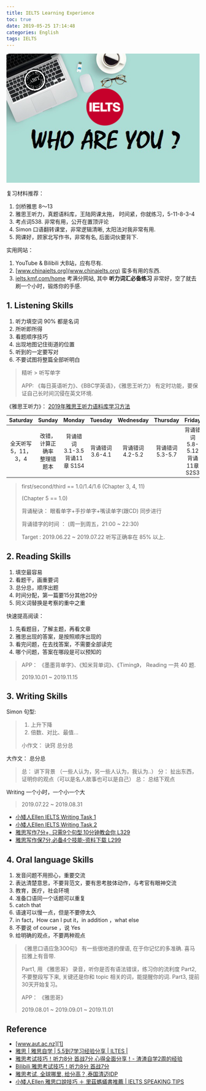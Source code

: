 ```yaml
---
title: IELTS Learning Experience
toc: true
date: 2019-05-25 17:14:48
categories: English
tags: IELTS
---
```


<img src="/images/english/ielts-logo-2.png" width="550" alt="Are you ready?"/>

<!-- more -->

复习材料推荐：

 1. 剑桥雅思 8～13
 2. 雅思王听力，真题语料库，王陆网课太拖， 时间紧，你就练习，5-11-8-3-4
 4. 考点词538.  非常有用，公开在置顶评论
 5. Simon 口语翻转课堂，非常逻辑清晰, 太阳法对我非常有用.
 6. 网课好，顾家北写作书，非常有名, 后面词伙要背下.

实用网站：

1. YouTube & Bilibili 大B站，应有尽有.
2. [www.chinaielts.org](www.chinaielts.org) 蛮多有用的东西.
3. [ielts.kmf.com/home](http://ielts.kmf.com/) 考满分网站, 其中 **听力词汇必备练习** 非常好，空了就去刷一个小时，锻炼你的手感.
 
 
## 1. Listening Skills

 1. 听力填空词 90% 都是名词
 2. 所听即所得
 3. 看题顺序技巧
 4. 出现地图记住街道的位置
 5. 听到的一定要写对
 6. 不要试图将整篇全部听明白

> 精听 > 听写单字
> 
> APP: 《每日英语听力》、《BBC学英语》，《雅思王听力》 有定时功能，要保证自己长时间沉侵在英文环境.

《雅思王听力》： [2019年雅思王听力语料库学习方法](https://ielts.guixue.com/article/6357.shtml)

Saturday | Sunday | Monday | Tuesday | Wednesday | Thursday | Friday
:----: | :----: | :----: | :----: | :----: | :----: | :----:
全天听写<br>5，11，3，4 | 改错，计算正确率<br>整理错题本 | 背诵错词<br>3.1-3.5<br>背诵11章 S1S4 | 背诵错词<br>3.6-4.1| 背诵错词<br>4.2-5.2 | 背诵错词<br>5.3-5.7 | 背诵错词<br>5.8-5.12<br>背诵11章 S2S3

> first/second/third == 1.0/1.4/1.6 (Chapter 3, 4, 11)
> 
> (Chapter 5 == 1.0)
> 
> 背诵秘诀： 眼看单字+手抄单字+嘴读单字(跟CD) 同步进行
> 
> 背诵错字的时间 ： (周一到周五，21:00 ~ 22:30)
> 
> Target : 2019.06.22 ~ 2019.07.22 听写正确率在 85% 以上.

## 2. Reading Skills

 1. 填空最容易
 2. 看题干，画重要词
 3. 总分总，顺序出题
 4. 时间分配，第一篇要15分其他20分
 5. 同义词替换是考察的重中之重

快速提高阅读：

 1. 先看题目，了解主题，再看文章
 2. 雅思出现的答案，是按照顺序出现的
 3. 看完问题，在去找答案，不需要全部读完
 4. 哪个问题，答案在哪段是可以预知的

> APP： 《墨墨背单字》、《知米背单词》、《Timing》， Reading 一共 40 题.
> 
> 2019.10.01 ~ 2019.11.15
 
## 3. Writing Skills

Simon 句型:

> 1. 上升下降
> 2. 倍数、对比、最值...
> 
> 小作文： 诀窍 总分总

大作文： 总分总

> 总： 讲下背景 （一些人认为，另一些人认为，我认为..）
> 分： 扯出东西，证明你的观点（可以是名人故事也可以是自己）
> 总： 总结下观点

Writing 一个小时，一个小一个大

> 2019.07.22 ~ 2019.08.31

- [小矮人Ellen IELTS Writing Task 1](https://www.youtube.com/watch?v=IVOcZXtwRbQ)
- [小矮人Ellen IELTS Writing Task 2](https://www.youtube.com/watch?v=QkrOmYGYEXA)
- [雅思写作7分+, 只需9个句型,10分钟教会你 L329](https://www.youtube.com/watch?v=FuZGaSbVx4c)
- [雅思写作保7分,必备4个技能-资料下载 L299](https://www.youtube.com/watch?v=FApMg1uFYbE)

## 4. Oral language Skills

1. 发音问题不用担心，重要交流
2. 表达清楚意思，不要背范文，要有思考肢体动作，与考官有眼神交流
3. 教育，医疗，社会环境
4. 准备口语同一个话题可以重复
5. catch that
6. 语速可以慢一点，但是不要停太久
7. in fact，How can I put it，in addition ，what else
8. 不要说 of course ，说 Yes
9. 给明确的观点，不要两种观点

>《雅思口语应急300句》 有一些很地道的俚语, 在于你记忆的多准确. 喜马拉雅上有音带.
>
> Part1, 用 《雅思哥》 录音，听你是否有语法错误，练习你的流利度
> Part2, 不要整段写下来, 关键还是你和 topic 相关的词，能提醒你的词.
> Part3, 提前30天开始复习。
> 
> APP： 《雅思哥》
> 
> 2019.08.01 ~ 2019.09.01 ~ 2019.11.01

## Reference

- [www.aut.ac.nz][1]
- [雅思 | 雅思自学 | 5.5到7学习经验分享 | ILTES |][2]
- [雅思考试技巧！听力8分 首战7分 心得全面分享！- 渣渣自学2周的经验][3]
- [Bilibili 雅思考试技巧！听力8分 首战7分][31]
- [雅思考试, 全球哪里, 给分高？,泰国清迈IDP][4]
- [小矮人Ellen 雅思口說技巧 ＋ 里茲螞蟻書推薦 | IELTS SPEAKING TIPS][5]

[1]: https://www.aut.ac.nz/
[2]: https://www.youtube.com/watch?v=_fJlFoZNT98
[3]: https://www.youtube.com/watch?v=InNeP45EVb4
[31]: https://www.bilibili.com/video/av43350119
[4]: https://www.youtube.com/watch?v=5UP3Hy-feF8
[5]: https://www.youtube.com/watch?v=Y7boSR4oIsc
